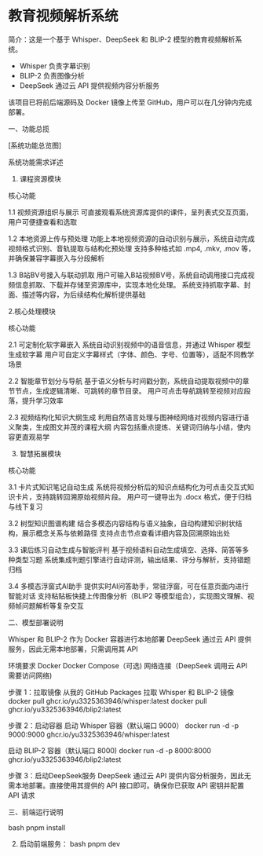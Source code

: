 # 教育视频解析系统

简介：这是一个基于 Whisper、DeepSeek 和 BLIP-2 模型的教育视频解析系统。
- Whisper 负责字幕识别
- BLIP-2 负责图像分析
- DeepSeek 通过云 API 提供视频内容分析服务

该项目已将前后端源码及 Docker 镜像上传至 GitHub，用户可以在几分钟内完成部署。

一、功能总揽

[系统功能总览图]

系统功能需求详述

1. 课程资源模块

核心功能

1.1 视频资源组织与展示
可直接观看系统资源库提供的课件，呈列表式交互页面，用户可便捷查看和选取

1.2 本地资源上传与预处理
功能上本地视频资源的自动识别与展示，系统自动完成视频格式识别、音轨提取与结构化预处理
支持多种格式如 .mp4, .mkv, .mov 等，并确保兼容字幕嵌入与分段解析

1.3 B站BV号接入与联动抓取
用户可输入B站视频BV号，系统自动调用接口完成视频信息抓取、下载并存储至资源库中，实现本地化处理。
系统支持抓取字幕、封面、描述等内容，为后续结构化解析提供基础

2.核心处理模块

核心功能

2.1 可定制化软字幕嵌入
系统自动识别视频中的语音信息，并通过 Whisper 模型生成软字幕
用户可自定义字幕样式（字体、颜色、字号、位置等），适配不同教学场景

2.2 智能章节划分与导航
基于语义分析与时间戳分割，系统自动提取视频中的章节节点，生成逻辑清晰、可跳转的章节目录。
用户可点击导航跳转至视频对应段落，提升学习效率

2.3 视频结构化知识大纲生成
利用自然语言处理与图神经网络对视频内容进行语义聚类，生成图文并茂的课程大纲
内容包括重点提炼、关键词归纳与小结，使内容更直观易学

3. 智慧拓展模块

核心功能

3.1 卡片式知识笔记自动生成
系统将视频分析后的知识点结构化为可点击交互式知识卡片，支持跳转回溯原始视频片段。
用户可一键导出为 .docx 格式，便于归档与线下复习

3.2 树型知识图谱构建
结合多模态内容结构与语义抽象，自动构建知识树状结构，展示概念关系与依赖路径
支持点击节点查看详细内容及回溯原始出处

3.3 课后练习自动生成与智能评判
基于视频语料自动生成填空、选择、简答等多种类型习题
系统集成判题引擎进行自动评测，输出结果、评分与解析，支持错题归档

3.4 多模态浮窗式AI助手
提供实时AI问答助手，常驻浮窗，可在任意页面内进行智能对话
支持粘贴板快捷上传图像分析（BLIP2 等模型组合），实现图文理解、视频帧问题解析等复杂交互

二、模型部署说明

Whisper 和 BLIP-2 作为 Docker 容器进行本地部署
DeepSeek 通过云 API 提供服务，因此无需本地部署，只需调用其 API

环境要求
Docker
Docker Compose（可选)
网络连接（DeepSeek 调用云 API 需要访问网络)

步骤 1：拉取镜像
从我的 GitHub Packages 拉取 Whisper 和 BLIP-2 镜像
docker pull ghcr.io/yu3325363946/whisper:latest
docker pull ghcr.io/yu3325363946/blip2:latest

步骤 2：启动容器
启动 Whisper 容器（默认端口 9000）
docker run -d -p 9000:9000 ghcr.io/yu3325363946/whisper:latest

启动 BLIP-2 容器（默认端口 8000)
docker run -d -p 8000:8000 ghcr.io/yu3325363946/blip2:latest

步骤 3：启动DeepSeek服务
DeepSeek 通过云 API 提供内容分析服务，因此无需本地部署。直接使用其提供的 API 接口即可。确保你已获取 API 密钥并配置 API 请求

三、前端运行说明

bash
pnpm install

2. 启动前端服务：
bash
pnpm dev
